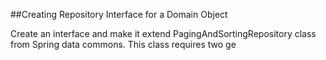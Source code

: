 ##Creating Repository Interface for a Domain Object

Create an interface and make it extend PagingAndSortingRepository class from Spring data commons. This class requires two ge
